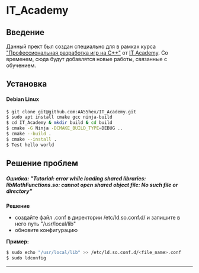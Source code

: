 # IT_Academy
## Введение
Данный прект был создан специально для в рамках курса ["Профессиональная разработка игр на C++"](https://www.it-academy.by/course/c-game-developer/game-developer/ "Course") от [IT Academy](https://www.it-academy.by/ "IT Academy").
Со временем, сюда будут добавлятся новые работы, связанные с обучением.

## Установка
#### **Debian Linux**
```bash
$ git clone git@github.com:AA55hex/IT_Academy.git
$ sudo apt install cmake gcc ninja-build
$ cd IT_Academy & mkdir build & cd build
$ cmake -G Ninja -DCMAKE_BUILD_TYPE=DEBUG ..
$ cmake --build .
$ cmake --install .
$ Test hello world
```
## Решение проблем
##### Ошибка: "Tutorial: error while loading shared libraries: libMathFunctions.so: cannot open shared object file: No such file or directory"

**Решение**
- создайте файл .conf в директории /etc/ld.so.conf.d/ и запишите в него путь "/usr/local/lib"
- обновите конфигурацию

**Пример:**
```bash
$ sudo echo "/usr/local/lib" >> /etc/ld.so.conf.d/<file_name>.conf
$ sudo ldconfig
```
---
